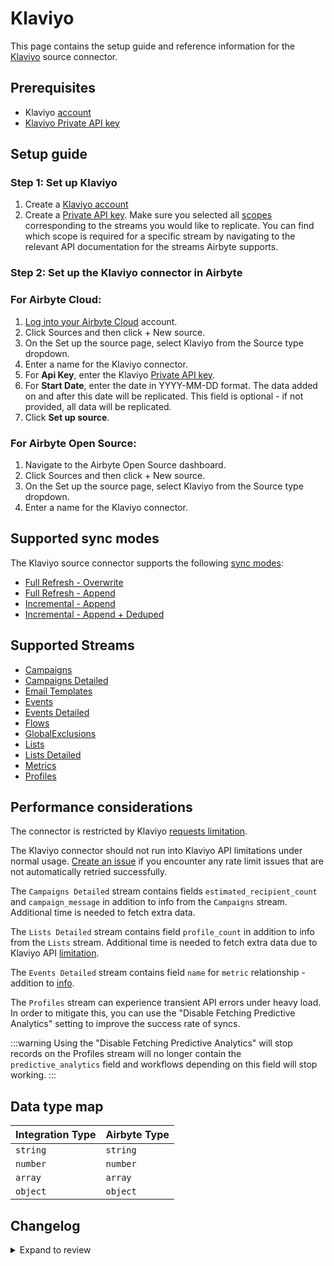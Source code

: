 # Klaviyo

<HideInUI>

This page contains the setup guide and reference information for the [Klaviyo](https://www.klaviyo.com) source connector.

</HideInUI>

## Prerequisites

- Klaviyo [account](https://www.klaviyo.com)
- [Klaviyo Private API key](https://help.klaviyo.com/hc/en-us/articles/115005062267-How-to-Manage-Your-Account-s-API-Keys#your-private-api-keys3)

## Setup guide

### Step 1: Set up Klaviyo

1. Create a [Klaviyo account](https://www.klaviyo.com)
2. Create a [Private API key](https://help.klaviyo.com/hc/en-us/articles/115005062267-How-to-Manage-Your-Account-s-API-Keys#your-private-api-keys3). Make sure you selected all [scopes](https://help.klaviyo.com/hc/en-us/articles/7423954176283) corresponding to the streams you would like to replicate. You can find which scope is required for a specific stream by navigating to the relevant API documentation for the streams Airbyte supports.

### Step 2: Set up the Klaviyo connector in Airbyte

### For Airbyte Cloud:

1. [Log into your Airbyte Cloud](https://cloud.airbyte.com/workspaces) account.
2. Click Sources and then click + New source.
3. On the Set up the source page, select Klaviyo from the Source type dropdown.
4. Enter a name for the Klaviyo connector.
5. For **Api Key**, enter the Klaviyo [Private API key](https://help.klaviyo.com/hc/en-us/articles/115005062267-How-to-Manage-Your-Account-s-API-Keys#your-private-api-keys3).
6. For **Start Date**, enter the date in YYYY-MM-DD format. The data added on and after this date will be replicated. This field is optional - if not provided, all data will be replicated.
7. Click **Set up source**.

### For Airbyte Open Source:

1. Navigate to the Airbyte Open Source dashboard.
2. Click Sources and then click + New source.
3. On the Set up the source page, select Klaviyo from the Source type dropdown.
4. Enter a name for the Klaviyo connector.

## Supported sync modes

The Klaviyo source connector supports the following [sync modes](https://docs.airbyte.com/cloud/core-concepts/#connection-sync-modes):

- [Full Refresh - Overwrite](https://docs.airbyte.com/understanding-airbyte/connections/full-refresh-overwrite/)
- [Full Refresh - Append](https://docs.airbyte.com/understanding-airbyte/connections/full-refresh-append)
- [Incremental - Append](https://docs.airbyte.com/understanding-airbyte/connections/incremental-append)
- [Incremental - Append + Deduped](https://docs.airbyte.com/understanding-airbyte/connections/incremental-append-deduped)

## Supported Streams

- [Campaigns](https://developers.klaviyo.com/en/v2023-06-15/reference/get_campaigns)
- [Campaigns Detailed](https://developers.klaviyo.com/en/v2023-06-15/reference/get_campaigns)
- [Email Templates](https://developers.klaviyo.com/en/reference/get_templates)
- [Events](https://developers.klaviyo.com/en/reference/get_events)
- [Events Detailed](https://developers.klaviyo.com/en/reference/get_event)
- [Flows](https://developers.klaviyo.com/en/reference/get_flows)
- [GlobalExclusions](https://developers.klaviyo.com/en/v2023-02-22/reference/get_profiles)
- [Lists](https://developers.klaviyo.com/en/reference/get_lists)
- [Lists Detailed](https://developers.klaviyo.com/en/reference/get_lists)
- [Metrics](https://developers.klaviyo.com/en/reference/get_metrics)
- [Profiles](https://developers.klaviyo.com/en/v2023-02-22/reference/get_profiles)

## Performance considerations

The connector is restricted by Klaviyo [requests limitation](https://apidocs.klaviyo.com/reference/api-overview#rate-limits).

The Klaviyo connector should not run into Klaviyo API limitations under normal usage. [Create an issue](https://github.com/airbytehq/airbyte/issues) if you encounter any rate limit issues that are not automatically retried successfully.

The `Campaigns Detailed` stream contains fields `estimated_recipient_count` and `campaign_message` in addition to info from the `Campaigns` stream. Additional time is needed to fetch extra data.

The `Lists Detailed` stream contains field `profile_count` in addition to info from the `Lists` stream. Additional time is needed to fetch extra data due to Klaviyo API [limitation](https://developers.klaviyo.com/en/reference/get_list).

The `Events Detailed` stream contains field `name` for `metric` relationship - addition to [info](https://developers.klaviyo.com/en/reference/get_event).

The `Profiles` stream can experience transient API errors under heavy load. In order to mitigate this, you can use the "Disable Fetching Predictive Analytics" setting to improve the success rate of syncs.

:::warning
Using the "Disable Fetching Predictive Analytics" will stop records on the Profiles stream will no longer
contain the `predictive_analytics` field and workflows depending on this field will stop working.
:::

## Data type map

| Integration Type | Airbyte Type |
|:-----------------|:-------------|
| `string`         | `string`     |
| `number`         | `number`     |
| `array`          | `array`      |
| `object`         | `object`     |

## Changelog

<details>
  <summary>Expand to review</summary>

| Version | Date       | Pull Request                                               | Subject                                                                                                                       |
|:--------|:-----------|:-----------------------------------------------------------|:------------------------------------------------------------------------------------------------------------------------------|
| 2.11.1  | 2024-11-26 | [48710](https://github.com/airbytehq/airbyte/pull/48710) | Retry on "Temporary failure in name resolution"                                                                               |
| 2.11.0  | 2024-11-18 | [48452](https://github.com/airbytehq/airbyte/pull/48452) | Enable concurrency for syncs that don't have client-side filtering                                                            |
| 2.10.14 | 2024-11-07 | [48391](https://github.com/airbytehq/airbyte/pull/48391) | Remove custom datetime cursor dependency                                                                                      |
| 2.10.13 | 2024-11-05 | [48331](https://github.com/airbytehq/airbyte/pull/48331) | Update dependencies                                                                                                           |
| 2.10.12 | 2024-10-29 | [47797](https://github.com/airbytehq/airbyte/pull/47797) | Update dependencies                                                                                                           |
| 2.10.11 | 2024-10-28 | [47043](https://github.com/airbytehq/airbyte/pull/47043) | Update dependencies                                                                                                           |
| 2.10.10 | 2024-10-14 | [46741](https://github.com/airbytehq/airbyte/pull/46741) | Add checkpointing to events stream to improve large syncs after clear data                                                    |
| 2.10.9  | 2024-10-12 | [46787](https://github.com/airbytehq/airbyte/pull/46787) | Update dependencies                                                                                                           |
| 2.10.8  | 2024-10-05 | [46503](https://github.com/airbytehq/airbyte/pull/46503) | Update dependencies                                                                                                           |
| 2.10.7  | 2024-09-28 | [46174](https://github.com/airbytehq/airbyte/pull/46174) | Update dependencies                                                                                                           |
| 2.10.6  | 2024-09-21 | [45813](https://github.com/airbytehq/airbyte/pull/45813) | Update dependencies                                                                                                           |
| 2.10.5  | 2024-09-14 | [45530](https://github.com/airbytehq/airbyte/pull/45530) | Update dependencies                                                                                                           |
| 2.10.4  | 2024-09-07 | [45244](https://github.com/airbytehq/airbyte/pull/45244) | Update dependencies                                                                                                           |
| 2.10.3  | 2024-08-31 | [45064](https://github.com/airbytehq/airbyte/pull/45064) | Update dependencies                                                                                                           |
| 2.10.2  | 2024-08-30 | [44930](https://github.com/airbytehq/airbyte/pull/44930) | Fix typing in profiles stream for field `attributes.location.region`                                                          |
| 2.10.1  | 2024-08-24 | [44628](https://github.com/airbytehq/airbyte/pull/44628) | Update dependencies                                                                                                           |
| 2.10.0  | 2024-08-18 | [44366](https://github.com/airbytehq/airbyte/pull/44366) | Add field[metrics] to events stream                                                                                           |
| 2.9.4   | 2024-08-17 | [44317](https://github.com/airbytehq/airbyte/pull/44317) | Update dependencies                                                                                                           |
| 2.9.3   | 2024-08-12 | [43806](https://github.com/airbytehq/airbyte/pull/43806) | Update dependencies                                                                                                           |
| 2.9.2   | 2024-08-10 | [43613](https://github.com/airbytehq/airbyte/pull/43613) | Update dependencies                                                                                                           |
| 2.9.1   | 2024-08-03 | [43247](https://github.com/airbytehq/airbyte/pull/43247) | Update dependencies                                                                                                           |
| 2.9.0   | 2024-08-01 | [42891](https://github.com/airbytehq/airbyte/pull/42891) | Migrate to CDK v4.X and remove custom BackoffStrategy implementation                                                          |
| 2.8.2   | 2024-07-31 | [42895](https://github.com/airbytehq/airbyte/pull/42895) | Add config option disable_fetching_predictive_analytics to prevent 503 Service Unavailable errors                             |
| 2.8.1   | 2024-07-27 | [42664](https://github.com/airbytehq/airbyte/pull/42664) | Update dependencies                                                                                                           |
| 2.8.0   | 2024-07-19 | [42121](https://github.com/airbytehq/airbyte/pull/42121) | Migrate to CDK v3.9.0                                                                                                         |
| 2.7.8   | 2024-07-20 | [42185](https://github.com/airbytehq/airbyte/pull/42185) | Update dependencies                                                                                                           |
| 2.7.7   | 2024-07-08 | [40608](https://github.com/airbytehq/airbyte/pull/40608) | Update the `events_detailed` stream to improve efficiency using the events API                                                |
| 2.7.6   | 2024-07-13 | [41903](https://github.com/airbytehq/airbyte/pull/41903) | Update dependencies                                                                                                           |
| 2.7.5   | 2024-07-10 | [41548](https://github.com/airbytehq/airbyte/pull/41548) | Update dependencies                                                                                                           |
| 2.7.4   | 2024-07-09 | [41211](https://github.com/airbytehq/airbyte/pull/41211) | Update dependencies                                                                                                           |
| 2.7.3   | 2024-07-06 | [40770](https://github.com/airbytehq/airbyte/pull/40770) | Update dependencies                                                                                                           |
| 2.7.2   | 2024-06-26 | [40401](https://github.com/airbytehq/airbyte/pull/40401) | Update dependencies                                                                                                           |
| 2.7.1   | 2024-06-22 | [40032](https://github.com/airbytehq/airbyte/pull/40032) | Update dependencies                                                                                                           |
| 2.7.0   | 2024-06-08 | [39350](https://github.com/airbytehq/airbyte/pull/39350) | Add `events_detailed` stream                                                                                                  |
| 2.6.4   | 2024-06-06 | [38879](https://github.com/airbytehq/airbyte/pull/38879) | Implement `CheckpointMixin` for handling state in Python streams                                                              |
| 2.6.3   | 2024-06-04 | [38935](https://github.com/airbytehq/airbyte/pull/38935) | [autopull] Upgrade base image to v1.2.1                                                                                       |
| 2.6.2   | 2024-05-08 | [37789](https://github.com/airbytehq/airbyte/pull/37789) | Move stream schemas and spec to manifest                                                                                      |
| 2.6.1   | 2024-05-07 | [38010](https://github.com/airbytehq/airbyte/pull/38010) | Add error handler for `5XX` status codes                                                                                      |
| 2.6.0   | 2024-04-19 | [37370](https://github.com/airbytehq/airbyte/pull/37370) | Add streams `campaigns_detailed` and `lists_detailed`                                                                         |
| 2.5.0   | 2024-04-15 | [36264](https://github.com/airbytehq/airbyte/pull/36264) | Migrate to low-code                                                                                                           |
| 2.4.0   | 2024-04-11 | [36989](https://github.com/airbytehq/airbyte/pull/36989) | Update `Campaigns` schema                                                                                                     |
| 2.3.0   | 2024-03-19 | [36267](https://github.com/airbytehq/airbyte/pull/36267) | Pin airbyte-cdk version to `^0`                                                                                               |
| 2.2.0   | 2024-02-27 | [35637](https://github.com/airbytehq/airbyte/pull/35637) | Fix `predictive_analytics` field in stream `profiles`                                                                         |
| 2.1.3   | 2024-02-15 | [35336](https://github.com/airbytehq/airbyte/pull/35336) | Added type transformer for the `profiles` stream.                                                                             |
| 2.1.2   | 2024-02-09 | [35088](https://github.com/airbytehq/airbyte/pull/35088) | Manage dependencies with Poetry.                                                                                              |
| 2.1.1   | 2024-02-07 | [34998](https://github.com/airbytehq/airbyte/pull/34998) | Add missing fields to stream schemas                                                                                          |
| 2.1.0   | 2023-12-07 | [33237](https://github.com/airbytehq/airbyte/pull/33237) | Continue syncing streams even when one of the stream fails                                                                    |
| 2.0.2   | 2023-12-05 | [33099](https://github.com/airbytehq/airbyte/pull/33099) | Fix filtering for archived records stream                                                                                     |
| 2.0.1   | 2023-11-08 | [32291](https://github.com/airbytehq/airbyte/pull/32291) | Add logic to have regular checkpointing schedule                                                                              |
| 2.0.0   | 2023-11-03 | [32128](https://github.com/airbytehq/airbyte/pull/32128) | Use the latest API for streams `campaigns`, `email_templates`, `events`, `flows`, `global_exclusions`, `lists`, and `metrics` |
| 1.1.0   | 2023-10-23 | [31710](https://github.com/airbytehq/airbyte/pull/31710) | Make `start_date` config field optional                                                                                       |
| 1.0.0   | 2023-10-18 | [31565](https://github.com/airbytehq/airbyte/pull/31565) | Add new known fields for 'events' stream                                                                                      |
| 0.5.0   | 2023-10-19 | [31611](https://github.com/airbytehq/airbyte/pull/31611) | Add `date-time` format for `datetime` field in `Events` stream                                                                |
| 0.4.0   | 2023-10-18 | [31562](https://github.com/airbytehq/airbyte/pull/31562) | Add `archived` field to `Flows` stream                                                                                        |
| 0.3.3   | 2023-10-13 | [31379](https://github.com/airbytehq/airbyte/pull/31379) | Skip streams that the connector no longer has access to                                                                       |
| 0.3.2   | 2023-06-20 | [27498](https://github.com/airbytehq/airbyte/pull/27498) | Do not store state in the future                                                                                              |
| 0.3.1   | 2023-06-08 | [27162](https://github.com/airbytehq/airbyte/pull/27162) | Anonymize check connection error message                                                                                      |
| 0.3.0   | 2023-02-18 | [23236](https://github.com/airbytehq/airbyte/pull/23236) | Add ` Email Templates` stream                                                                                                 |
| 0.2.0   | 2023-03-13 | [22942](https://github.com/airbytehq/airbyte/pull/23968)   | Add `Profiles` stream                                                                                                         |
| 0.1.13  | 2023-02-13 | [22942](https://github.com/airbytehq/airbyte/pull/22942)   | Specified date formatting in specification                                                                                    |
| 0.1.12  | 2023-01-30 | [22071](https://github.com/airbytehq/airbyte/pull/22071)   | Fix `Events` stream schema                                                                                                    |
| 0.1.11  | 2023-01-27 | [22012](https://github.com/airbytehq/airbyte/pull/22012)   | Set `AvailabilityStrategy` for streams explicitly to `None`                                                                   |
| 0.1.10  | 2022-09-29 | [17422](https://github.com/airbytehq/airbyte/issues/17422) | Update CDK dependency                                                                                                         |
| 0.1.9   | 2022-09-28 | [17304](https://github.com/airbytehq/airbyte/issues/17304) | Migrate to per-stream state.                                                                                                  |
| 0.1.6   | 2022-07-20 | [14872](https://github.com/airbytehq/airbyte/issues/14872) | Increase test coverage                                                                                                        |
| 0.1.5   | 2022-07-12 | [14617](https://github.com/airbytehq/airbyte/issues/14617) | Set max_retries = 10 for `lists` stream.                                                                                      |
| 0.1.4   | 2022-04-15 | [11723](https://github.com/airbytehq/airbyte/issues/11723) | Enhance klaviyo source for flows stream and update to events stream.                                                          |
| 0.1.3   | 2021-12-09 | [8592](https://github.com/airbytehq/airbyte/pull/8592)     | Improve performance, make Global Exclusions stream incremental and enable Metrics stream.                                     |
| 0.1.2   | 2021-10-19 | [6952](https://github.com/airbytehq/airbyte/pull/6952)     | Update schema validation in SAT                                                                                               |

</details>
